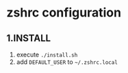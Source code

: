 # zshrc configuration

## 1.INSTALL

1. execute `./install.sh`
1. add `DEFAULT_USER` to `~/.zshrc.local`
